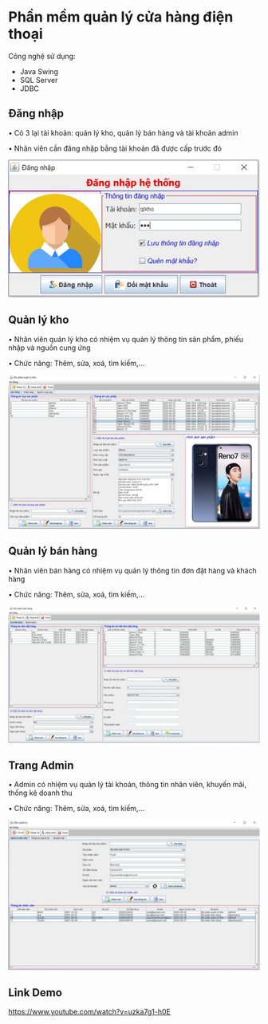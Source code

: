 # Phần mềm quản lý cửa hàng điện thoại

Công nghệ sử dụng:

-   Java Swing
-   SQL Server
-   JDBC

## **Đăng nhập**

•	Có 3 lại tài khoản: quản lý kho, quản lý bán hàng và tài khoản admin

•	Nhân viên cần đăng nhập bằng tài khoản đã được cấp trước đó

![Giao diện đăng nhập](https://github.com/anhtuyen0409/java-project-final/blob/main/media/login.JPG)

## **Quản lý kho**

•	Nhân viên quản lý kho có nhiệm vụ quản lý thông tin sản phẩm, phiếu nhập và nguồn cung ứng

•	Chức năng: Thêm, sửa, xoá, tìm kiếm,...

![Giao diện quản lý kho](https://github.com/anhtuyen0409/java-project-final/blob/main/media/kho.JPG)

## **Quản lý bán hàng**

•	Nhân viên bán hàng có nhiệm vụ quản lý thông tin đơn đặt hàng và khách hàng

•	Chức năng: Thêm, sửa, xoá, tìm kiếm,...

![Giao diện quản ký bán hàng](https://github.com/anhtuyen0409/java-project-final/blob/main/media/banhang.JPG)


## **Trang Admin**

•	Admin có nhiệm vụ quản lý tài khoản, thông tin nhân viên, khuyến mãi, thống kê doanh thu

•	Chức năng: Thêm, sửa, xoá, tìm kiếm,...

![Giao diện admin](https://github.com/anhtuyen0409/java-project-final/blob/main/media/admin.JPG)

## **Link Demo**
https://www.youtube.com/watch?v=uzka7g1-h0E

